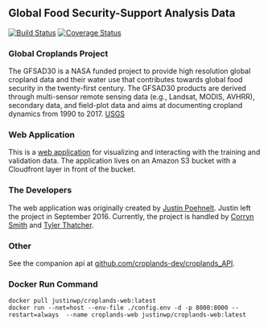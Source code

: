 ## Global Food Security-Support Analysis Data

[![Build Status](https://travis-ci.org/justinwp/croplands-web.svg)](https://travis-ci.org/justinwp/croplands-web) [![Coverage Status](https://coveralls.io/repos/justinwp/croplands-web/badge.svg)](https://coveralls.io/r/justinwp/croplands-web)

### Global Croplands Project
The GFSAD30 is a NASA funded project to provide high resolution global cropland data and their water use that
contributes towards global food security in the twenty-first century. The GFSAD30 products are derived through
multi-sensor remote sensing data (e.g., Landsat, MODIS, AVHRR), secondary data, and field-plot data and aims at
documenting cropland dynamics from 1990 to 2017. [USGS](http://geography.wr.usgs.gov/science/croplands/)

### Web Application
This is a [web application](https://croplands.org) for visualizing and interacting with the training and validation
data. The application lives on an Amazon S3 bucket with a Cloudfront layer in front of the bucket.

### The Developers
The web application was originally created by [Justin Poehnelt](https://github.com/justinwp).  Justin left the project
in September 2016.  Currently, the project is handled by [Corryn Smith](https://github.com/clsmit8703) and [Tyler Thatcher](https://github.com/tthatcher95).




### Other
See the companion api at [github.com/croplands-dev/croplands_API](https://github.com/croplands-dev/croplands_API).


### Docker Run Command

```
docker pull justinwp/croplands-web:latest
docker run --net=host --env-file ./config.env -d -p 8000:8000 --restart=always  --name croplands-web justinwp/croplands-web:latest
```

